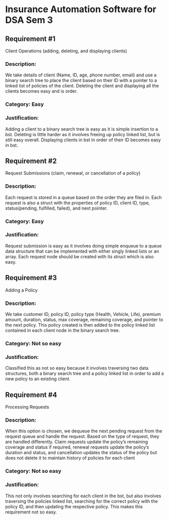 # Insurance Automation Software for DSA Sem 3

## Requirement #1

Client Operations (adding, deleting, and displaying clients)

### Description:

We take details of client (Name, ID, age, phone number, email) and use a binary
search tree to place the client based on their ID with a pointer to a linked list of
policies of the client. Deleting the client and displaying all the clients becomes easy
and is order.

### Category: Easy

### Justification:

Adding a client to a binary search tree is easy as it is simple insertion to a bst.
Deleting is little harder as it involves freeing up policy linked list, but is still easy
overall. Displaying clients in bst in order of their ID becomes easy in bst.

## Requirement #2

Request Submissions (claim, renewal, or cancellation of a policy)

### Description:

Each request is stored in a queue based on the order they are filed in. Each request
is also a struct with the properties of policy ID, client ID, type, status(pending,
fulfilled, failed), and next pointer.

### Category: Easy

### Justification:

Request submission is easy as it involves doing simple enqueue to a queue data
structure that can be implemented with either singly linked lists or an array. Each
request node should be created with its struct which is also easy.

## Requirement #3

Adding a Policy

### Description:

We take customer ID, policy ID, policy type (Health, Vehicle, Life), premium amount,
duration, status, max coverage, remaining coverage, and pointer to the next policy.
This policy created is then added to the policy linked list contained in each client
node in the binary search tree.

### Category: Not so easy

### Justification:

Classified this as not so easy because it involves traversing two data structures, both
a binary search tree and a policy linked list in order to add a new policy to an existing
client.

## Requirement #4

Processing Requests

### Description:

When this option is chosen, we dequeue the next pending request from the request
queue and handle the request. Based on the type of request, they are handled
differently. Claim requests update the policy’s remaining coverage and status if
required, renewal requests update the policy’s duration and status, and cancellation
updates the status of the policy but does not delete it to maintain history of policies
for each client

### Category: Not so easy

### Justification:

This not only involves searching for each client in the bst, but also involves
traversing the policies linked list, searching for the correct policy with the policy ID,
and then updating the respective policy. This makes this requirement not so easy.
